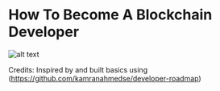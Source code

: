 # How To Become A Blockchain Developer
![alt text](https://i.imgur.com/ewRQX6z.png)


Credits:
Inspired by and built basics using (https://github.com/kamranahmedse/developer-roadmap)



